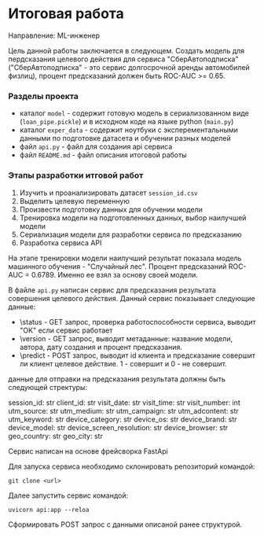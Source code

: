 # Итоговая работа

Направление: ML-инженер

Цель данной работы заключается в следующем. Создать модель для пердсказания целевого действия для сервиса "СберАвтоподписка" ("СберАвтоподписка" - это сервис долгосрочной аренды автомобилей физлиц), процент предсказаний должен быть ROC-AUC >= 0.65.

### Разделы проекта

- каталог `model` - содержит готовую модель в сериализованном виде (`loan_pipe.pickle`) и в исходном коде на языке python (`main.py`)
- каталог `exper_data` - содержит ноутбуки с эксперементальными данными по подготовке датасета и обучении разных моделей
- файл `api.py` - файл для создания api сервиса
- файл `README.md` - файл описания итоговой работы

### Этапы разработки итговой работ

1. Изучить и проанализировать датасет `session_id.csv`
2. Выделить целевую переменную
3. Произвести подготовку данных для обучении модели
4. Тренировка модели на подготовленных данных, выбор наилучшей модели
5. Сериализация модели для разработки сервиса по предсказанию
6. Разработка сервиса API

На этапе тренировки модели наилучший результат показала модель машинного обучения - "Случайный лес". Процент предсказаний ROC-AUC = 0.6789. Именно ее взял за основу своей модели.

В файле `api.py` написан сервис для предсказания результата совершения целевого действия. Данный сервис показывает следующие данные:

- \status - GET запрос, проверка работоспособности сервиса, выводит "OK" если сервис работает
- \version - GET запрос, выводит метаданные: название модели, автора, дату создания и процент предсказания.
- \predict - POST запрос, выводит id клиента и предсказание совершит ли клиент целевое действие. 1 - совершит и 0 - не совершит.

данные для отправки на предсказания результата должны быть следующей стректуры:

session_id: str
client_id: str
visit_date: str
visit_time: str
visit_number: int
utm_source: str
utm_medium: str
utm_campaign: str
utm_adcontent: str
utm_keyword: str
device_category: str
device_os: str
device_brand: str
device_model: str
device_screen_resolution: str
device_browser: str
geo_country: str
geo_city: str

Сервис написан на основе фрейсворка FastApi

Для запуска сервиса необходимо склонировать репозиторий командой:

`git clone <url>`

Далее запустить сервис командой:

`uvicorn api:app --reloa`

Сформировать POST запрос с данными описаной ранее структурой.
